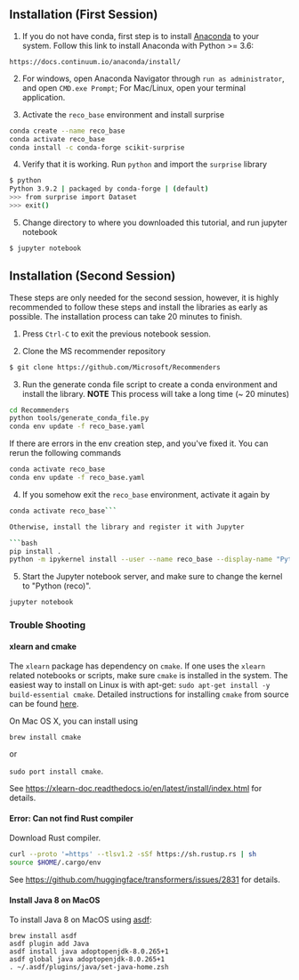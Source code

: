 
## Installation (First Session)
1. If you do not have conda, first step is to install [Anaconda](https://docs.continuum.io/anaconda/install/) to your system. Follow this link to install Anaconda with Python >= 3.6:
```
https://docs.continuum.io/anaconda/install/
```

2. For windows, open Anaconda Navigator through `run as administrator`, and open `CMD.exe Prompt`; For Mac/Linux, open your terminal application.

3. Activate the `reco_base` environment and install surprise
```bash
conda create --name reco_base
conda activate reco_base
conda install -c conda-forge scikit-surprise
```

4. Verify that it is working. Run `python` and import the `surprise` library
```bash
$ python
Python 3.9.2 | packaged by conda-forge | (default)
>>> from surprise import Dataset
>>> exit()
```

5. Change directory to where you downloaded this tutorial, and run jupyter notebook
```bash
$ jupyter notebook
```

## Installation (Second Session)
These steps are only needed for the second session, however, it is highly recommended to follow these steps and install the libraries as early as possible. The installation process can take 20 minutes to finish.

1. Press `Ctrl-C` to exit the previous notebook session.

2. Clone the MS recommender repository
```bash
$ git clone https://github.com/Microsoft/Recommenders
```

3. Run the generate conda file script to create a conda environment and install the library. **NOTE** This process will take a long time (~ 20 minutes)

```bash
cd Recommenders
python tools/generate_conda_file.py
conda env update -f reco_base.yaml
```

If there are errors in the env creation step, and you've fixed it. You can rerun the following commands
```bash
conda activate reco_base
conda env update -f reco_base.yaml
```

4. If you somehow exit the `reco_base` environment, activate it again by 
```bash
conda activate reco_base```

Otherwise, install the library and register it with Jupyter

```bash
pip install .
python -m ipykernel install --user --name reco_base --display-name "Python (reco)"
```

5. Start the Jupyter notebook server, and make sure to change the kernel to "Python (reco)".

```bash
jupyter notebook
```

### Trouble Shooting

#### xlearn and cmake
The `xlearn` package has dependency on `cmake`. If one uses the `xlearn` related notebooks or scripts, make sure `cmake` is installed in the system. The easiest way to install on Linux is with apt-get: `sudo apt-get install -y build-essential cmake`. Detailed instructions for installing `cmake` from source can be found [here](https://cmake.org/install/).

On Mac OS X, you can install using

```brew install cmake```

or

```sudo port install cmake```. 
    
See https://xlearn-doc.readthedocs.io/en/latest/install/index.html for details.
    
#### Error: Can not find Rust compiler
Download Rust compiler.

```bash
curl --proto '=https' --tlsv1.2 -sSf https://sh.rustup.rs | sh
source $HOME/.cargo/env
```
    
See https://github.com/huggingface/transformers/issues/2831 for details.

#### Install Java 8 on MacOS
  
To install Java 8 on MacOS using [asdf](https://github.com/halcyon/asdf-java):

    brew install asdf
    asdf plugin add Java
    asdf install java adoptopenjdk-8.0.265+1
    asdf global java adoptopenjdk-8.0.265+1
    . ~/.asdf/plugins/java/set-java-home.zsh




